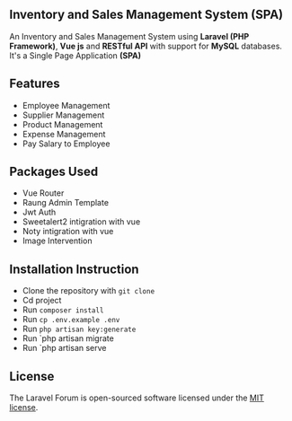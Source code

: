 ## Inventory and Sales Management System (SPA)
An Inventory and Sales Management System using __Laravel (PHP Framework)__, __Vue js__ and __RESTful API__ with support for __MySQL__ databases. It's a Single Page Application __(SPA)__

## Features

- Employee Management
- Supplier Management
- Product Management
- Expense Management
- Pay Salary to Employee



## Packages Used

- Vue Router
- Raung Admin Template
- Jwt Auth
- Sweetalert2 intigration with vue
- Noty  intigration with vue
- Image Intervention

## Installation Instruction

- Clone the repository with `git clone`
- Cd project
- Run `composer install`
- Run `cp .env.example .env`
- Run `php artisan key:generate`
- Run `php artisan migrate 
- Run `php artisan serve

## License

The Laravel Forum is open-sourced software licensed under the [MIT license](https://opensource.org/licenses/MIT).
